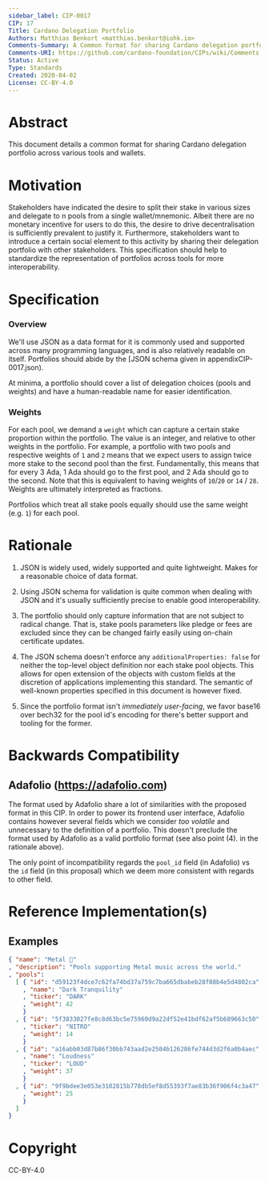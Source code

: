 ```yaml
--- 
sidebar_label: CIP-0017
CIP: 17
Title: Cardano Delegation Portfolio
Authors: Matthias Benkort <matthias.benkort@iohk.io>
Comments-Summary: A Common format for sharing Cardano delegation portfolios
Comments-URI: https://github.com/cardano-foundation/CIPs/wiki/Comments:CIP-0017
Status: Active
Type: Standards
Created: 2020-04-02
License: CC-BY-4.0
---
```


# Abstract

This document details a common format for sharing Cardano delegation portfolio across various tools and wallets. 

# Motivation

Stakeholders have indicated the desire to split their stake in various sizes and delegate to n pools from a single wallet/mnemonic. Albeit there are no monetary incentive for users to do this, the desire to drive decentralisation is sufficiently prevalent to justify it. Furthermore, stakeholders want to introduce a certain social element to this activity by sharing their delegation portfolio with other stakeholders. This specification should help to standardize the representation of portfolios across tools for more interoperability. 

# Specification

### Overview

We'll use JSON as a data format for it is commonly used and supported across many programming languages, and is also relatively readable on itself. Portfolios should abide by the [JSON schema given in appendixCIP-0017.json). 

At minima, a portfolio should cover a list of delegation choices (pools and weights) and have a human-readable name for easier identification. 

### Weights

For each pool, we demand a `weight` which can capture a certain stake proportion within the portfolio. The value is an integer, and relative to other weights in the portfolio. For example, a portfolio with two pools and respective weights of `1` and `2` means that we expect users to assign twice more stake to the second pool than the first. Fundamentally, this means that for every 3 Ada, 1 Ada should go to the first pool, and 2 Ada should go to the second. Note that this is equivalent to having weights of `10`/`20` or `14` / `28`. Weights are ultimately interpreted as fractions.

Portfolios which treat all stake pools equally should use the same weight (e.g. `1`) for each pool. 

# Rationale

1. JSON is widely used, widely supported and quite lightweight. Makes for a reasonable choice of data format.

2. Using JSON schema for validation is quite common when dealing with JSON and it's usually sufficiently precise to enable good interoperability. 

3. The portfolio should only capture information that are not subject to radical change. That is, stake pools parameters like pledge or fees are excluded since they can be changed fairly easily using on-chain certificate updates. 

4. The JSON schema doesn't enforce any `additionalProperties: false` for neither the top-level object definition nor each stake pool objects. This allows for open extension of the objects with custom fields at the discretion of applications implementing this standard. The semantic of well-known properties specified in this document is however fixed.

5. Since the portfolio format isn't _immediately user-facing_, we favor base16 over bech32 for the pool id's encoding for there's better support and tooling for the former.

# Backwards Compatibility

## Adafolio (https://adafolio.com)

The format used by Adafolio share a lot of similarities with the proposed format in this CIP. In order to power its frontend user interface, Adafolio contains however several fields which we consider _too volatile_ and unnecessary to the definition of a portfolio. This doesn't preclude the format used by Adafolio as a valid portfolio format (see also point (4). in the rationale above).

The only point of incompatibility regards the `pool_id` field (in Adafolio) vs the `id` field (in this proposal) which we deem more consistent with regards to other field. 

# Reference Implementation(s)

##  Examples

```json
{ "name": "Metal 🤘"
, "description": "Pools supporting Metal music across the world."
, "pools": 
  [ { "id": "d59123f4dce7c62fa74bd37a759c7ba665dbabeb28f08b4e5d4802ca"
    , "name": "Dark Tranquility"
    , "ticker": "DARK"
    , "weight": 42
    }
  , { "id": "5f3833027fe8c8d63bc5e75960d9a22df52e41bdf62af5b689663c50"
    , "ticker": "NITRO"
    , "weight": 14
    }
  , { "id": "a16abb03d87b86f30bb743aad2e2504b126286fe744d3d2f6a0b4aec"
    , "name": "Loudness"
    , "ticker": "LOUD"
    , "weight": 37
    }
  , { "id": "9f9bdee3e053e3102815b778db5ef8d55393f7ae83b36f906f4c3a47"
    , "weight": 25
    }
  ]
}
```

# Copyright

CC-BY-4.0
